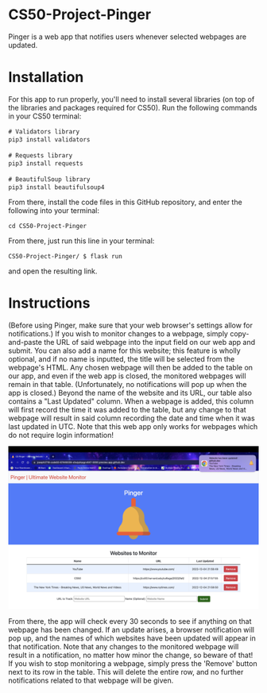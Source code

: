 # CS50-Project-Pinger
Pinger is a web app that notifies users whenever selected webpages are updated. 

# Installation

For this app to run properly, you'll need to install several libraries (on top of the libraries and packages required for CS50). Run the following commands in your CS50 terminal:

```
# Validators library
pip3 install validators

# Requests library
pip3 install requests

# BeautifulSoup library
pip3 install beautifulsoup4
```

From there, install the code files in this GitHub repository, and enter the following into your terminal:
```
cd CS50-Project-Pinger
```
From there, just run this line in your terminal:
```
CS50-Project-Pinger/ $ flask run
```
and open the resulting link.

# Instructions

(Before using Pinger, make sure that your web browser's settings allow for notifications.) If you wish to monitor changes to a webpage, simply copy-and-paste the URL of said webpage into the input field on our web app and submit. You can also add a name for this website; this feature is wholly optional, and if no name is inputted, the title will be selected from the webpage's HTML. Any chosen webpage will then be added to the table on our app, and even if the web app is closed, the monitored webpages will remain in that table. (Unfortunately, no notifications will pop up when the app is closed.) Beyond the name of the website and its URL, our table also contains a "Last Updated" column. When a webpage is added, this column will first record the time it was added to the table, but any change to that webpage will result in said column recording the date and time when it was last updated in UTC. Note that this web app only works for webpages which do not require login information!

![Here's an image of Pinger working properly!](https://github.com/DeweySu/CS50-Project-Pinger/blob/main/PingerScreenshot.jpg)

From there, the app will check every 30 seconds to see if anything on that webpage has been changed. If an update arises, a browser notification will pop up, and the names of which websites have been updated will appear in that notification. Note that any changes to the monitored webpage will result in a notification, no matter how minor the change, so beware of that! If you wish to stop monitoring a webpage, simply press the 'Remove' button next to its row in the table. This will delete the entire row, and no further notifications related to that webpage will be given. 
